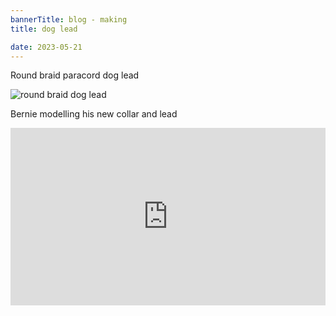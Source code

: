 ```yaml
---
bannerTitle: blog - making
title: dog lead

date: 2023-05-21
---
```



Round braid paracord dog lead

![round braid dog lead](/images/stuff/dog-lead-round-braid.jpg "Benie's lead")


Bernie modelling his new collar and lead

<div style="position: relative; padding-bottom: 56.25%; height: 0; overflow: hidden;">
    <iframe src="https://www.youtube.com/embed/sSvTDZg_I-U" style="position: absolute; top: 0; left: 0; width: 100%; height: 100%; border:0;" allowfullscreen title="YouTube Video"></iframe>
</div>

